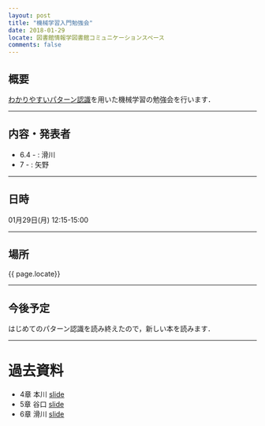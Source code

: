 ```yaml
---
layout: post
title: "機械学習入門勉強会"
date: 2018-01-29
locate: 図書館情報学図書館コミュニケーションスペース
comments: false
---
```


## 概要

[わかりやすいパターン認識](https://www.amazon.co.jp/dp/4274131491)を用いた機械学習の勉強会を行います．

---

## 内容・発表者

- 6.4 - : 滑川
- 7 - : 矢野

---

## 日時

01月29日(月) 12:15-15:00

---

## 場所

{{ page.locate}}

---

## 今後予定

はじめてのパターン認識を読み終えたので，新しい本を読みます．

---

# 過去資料

- 4章 本川 [slide](https://www.slideshare.net/MotokawaTetsuya/4-86154144)
- 5章 谷口 [slide](https://speakerdeck.com/tan1p0p/wakariyasuipatanren-shi-di-5zhang)
- 6章 滑川 [slide](https://speakerdeck.com/shizuma5/wakariyasuipatanren-shi-di-6zhang-sec4-5)
